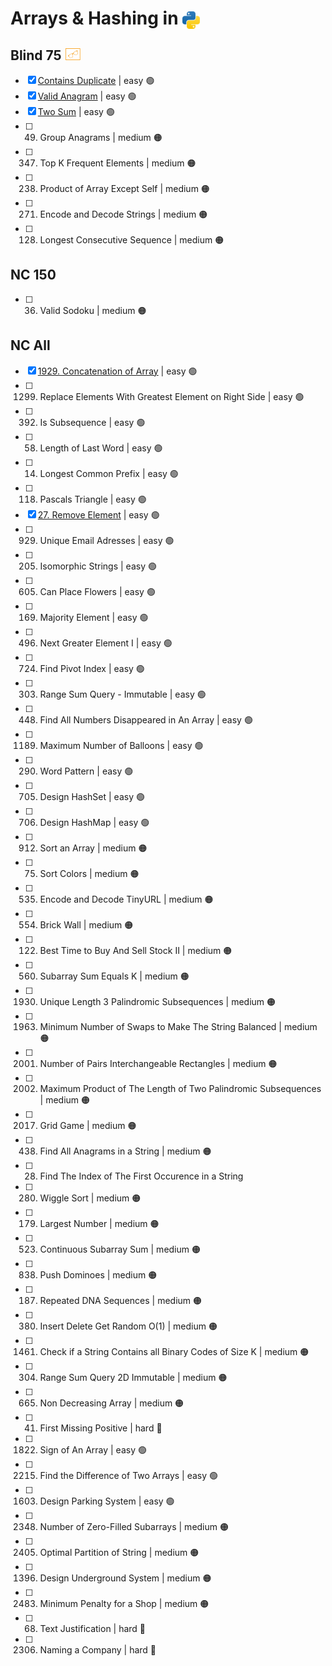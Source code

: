 # Arrays & Hashing in <img src="../../assets/pythonLogo.png" alt="Python logo" style="height: 1em; vertical-align: sub;">


## Blind 75 <img src="../../assets/blind75small.png" alt="blind logo" style="height: 1em; vertical-align: top;">
- [x] [Contains Duplicate](0217_containsDuplicate.ipynb) | easy 🟢  
- [x] [Valid Anagram](0242_validAnagram.ipynb) | easy 🟢  
- [x] [Two Sum](0001_twoSum.ipynb) | easy 🟢  
- [ ] 49. Group Anagrams | medium 🟠 
- [ ] 347. Top K Frequent Elements | medium 🟠 
- [ ] 238. Product of Array Except Self | medium 🟠 
- [ ] 271. Encode and Decode Strings | medium 🟠 
- [ ] 128. Longest Consecutive Sequence | medium 🟠
## NC 150

- [ ] 36. Valid Sodoku | medium 🟠

## NC All
- [x] [1929. Concatenation of Array](1929_concatenationofArray.ipynb) | easy 🟢  
- [ ] 1299. Replace Elements With Greatest Element on Right Side | easy 🟢  
- [ ] 392. Is Subsequence | easy 🟢  
- [ ] 58. Length of Last Word | easy 🟢  
- [ ] 14. Longest Common Prefix | easy 🟢  
- [ ] 118. Pascals Triangle  | easy 🟢  
- [x] [27. Remove Element](0027_removeElement.ipynb)  | easy 🟢  
- [ ] 929. Unique Email Adresses | easy 🟢  
- [ ] 205. Isomorphic Strings | easy 🟢  
- [ ] 605. Can Place Flowers | easy 🟢  
- [ ] 169. Majority Element | easy 🟢  
- [ ] 496. Next Greater Element I | easy 🟢  
- [ ] 724. Find Pivot Index | easy 🟢  
- [ ] 303. Range Sum Query - Immutable | easy 🟢  
- [ ] 448. Find All Numbers Disappeared in An Array | easy 🟢  
- [ ] 1189. Maximum Number of Balloons | easy 🟢  
- [ ] 290. Word Pattern | easy 🟢  
- [ ] 705. Design HashSet | easy 🟢  
- [ ] 706. Design HashMap | easy 🟢  
- [ ] 912. Sort an Array | medium 🟠
- [ ] 75. Sort Colors | medium 🟠
- [ ] 535. Encode and Decode TinyURL | medium 🟠
- [ ] 554. Brick Wall | medium 🟠
- [ ] 122. Best Time to Buy And Sell Stock II | medium 🟠
- [ ] 560. Subarray Sum Equals K | medium 🟠
- [ ] 1930. Unique Length 3 Palindromic Subsequences | medium 🟠
- [ ] 1963. Minimum Number of Swaps to Make The String Balanced | medium 🟠
- [ ] 2001. Number of Pairs Interchangeable Rectangles | medium 🟠
- [ ] 2002. Maximum Product of The Length of Two Palindromic Subsequences | medium 🟠
- [ ] 2017. Grid Game | medium 🟠
- [ ] 438. Find All Anagrams in a String | medium 🟠
- [ ] 28. Find The Index of The First Occurence in a String
- [ ] 280. Wiggle Sort | medium 🟠
- [ ] 179. Largest Number | medium 🟠
- [ ] 523. Continuous Subarray Sum | medium 🟠
- [ ] 838. Push Dominoes | medium 🟠
- [ ] 187. Repeated DNA Sequences | medium 🟠
- [ ] 380. Insert Delete Get Random O(1) | medium 🟠
- [ ] 1461. Check if a String Contains all Binary Codes of Size K | medium 🟠
- [ ] 304. Range Sum Query 2D Immutable | medium 🟠
- [ ] 665. Non Decreasing Array | medium 🟠
- [ ] 41. First Missing Positive | hard 🔴
- [ ] 1822. Sign of An Array | easy 🟢  
- [ ] 2215. Find the Difference of Two Arrays | easy 🟢  
- [ ] 1603. Design Parking System | easy 🟢  
- [ ] 2348. Number of Zero-Filled Subarrays | medium 🟠
- [ ] 2405. Optimal Partition of String | medium 🟠
- [ ] 1396. Design Underground System | medium 🟠
- [ ] 2483. Minimum Penalty for a Shop | medium 🟠
- [ ] 68. Text Justification | hard 🔴
- [ ] 2306.  Naming a Company | hard 🔴